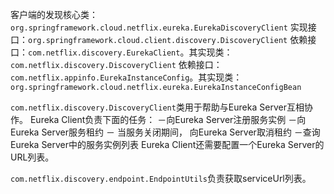 
客户端的发现核心类：
`org.springframework.cloud.netflix.eureka.EurekaDiscoveryClient`
实现接口：`org.springframework.cloud.client.discovery.DiscoveryClient`
依赖接口：`com.netflix.discovery.EurekaClient`。其实现类：`com.netflix.discovery.DiscoveryClient`
依赖接口：`com.netflix.appinfo.EurekaInstanceConfig`。其实现类：`org.springframework.cloud.netflix.eureka.EurekaInstanceConfigBean`

`com.netflix.discovery.DiscoveryClient`类用于帮助与Eureka Server互相协作。
Eureka Client负责下面的任务：
－向Eureka Server注册服务实例
－向Eureka Server服务租约
－ 当服务关闭期间， 向Eureka Server取消租约
－查询Eureka Server中的服务实例列表
Eureka Client还需要配置一个Eureka Server的URL列表。

`com.netflix.discovery.endpoint.EndpointUtils`负责获取serviceUrl列表。
